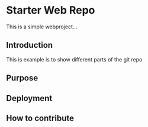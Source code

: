 # Starter Web Repo

This is a simple webproject...

## Introduction

This is example is to show different parts of the git repo

## Purpose

## Deployment

## How to contribute
